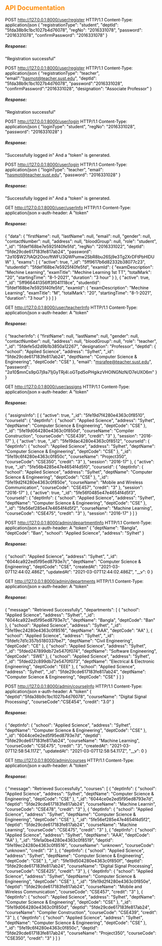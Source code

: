<style>
H1{color:Blue !important;}
H2{color:DarkOrange !important;}
p{color:Black !important;}
</style>

## API Documentation
POST http://127.0.0.1:8000/user/register HTTP/1.1 Content-Type: application/json { "registrationType": "student", "deptId": "5fda38b9c1bc1027b4d76078", "regNo": "2016331078", "password": "2016331078", "confirmPassword": "2016331078" }
##### Response:
"Registration successful"

POST http://127.0.0.1:8000/user/register HTTP/1.1 Content-Type: application/json { "registrationType": "teacher", "email":"hasmot@teacher.sust.edu", "deptId": "5fda38b9c1bc1027b4d76078", "password":"2016331028", "confirmPassword":"2016331028", "designation": "Associate Professor" }
##### Response:
"Registration successful"

POST http://127.0.0.1:8000/user/login HTTP/1.1 Content-Type: application/json { "loginType": "student", "regNo": "2016331028", "password": "2016331028" }
##### Response:
"Successfully logged in" And a "token" is generated.

POST http://127.0.0.1:8000/user/login HTTP/1.1 Content-Type: application/json { "loginType": "teacher", "email": "hasmot@teacher.sust.edu", "password": "2016331028" }
##### Response:
"Successfully logged in" And a "token" is generated.

GET http://127.0.0.1:8000/user/userInfo HTTP/1.1 Content-Type: application/json x-auth-header: A "token"
##### Response:
{ "data": { "firstName": null, "lastName": null, "email": null, "gender": null, "contactNumber": null, "address": null, "bloodGroup": null, "role": "student", "_id": "5fdef168be7e5925f40fe5fd", "regNo": "2016331022", "deptId": "5fde29cde617183fe817ab24", "password": "$2a$10$W27tAQt2Ooo/ftWFU3QWPumw2SbR8bu26Sj9e3Tg2XrDFtPbHlDUW" }, "exams": [ { "active": true, "_id": "5ff9617b6d82332b38077c23", "studentId": "5fdef168be7e5925f40fe5fd", "examId": { "examDescription": "Mechine Learning", "examTitle": "Mechine Learning 1st TT", "totalMark": "20", "startingTime": "8-1-2021", "duration": "3 hour" } }, { "active": true, "_id": "5ff966441356ff3f041118ce", "studentId": "5fdef168be7e5925f40fe5fd", "examId": { "examDescription": "Mechine Learning", "examTitle": "M", "totalMark": "20", "startingTime": "8-1-2021", "duration": "3 hour" } } ] }

GET http://127.0.0.1:8000/user/teacherInfo HTTP/1.1 Content-Type: application/json x-auth-header: A "token"

##### Response:
{ "teacherInfo": { "firstName": null, "lastName": null, "gender": null, "contactNumber": null, "address": null, "bloodGroup": null, "role": "teacher", "_id": "5fdefe5d2d9b1b3850a12267", "designation": "Professor", "deptId": { "school": "Applied Science", "address": "Sylhet", "_id": "5fde29cde617183fe817ab24", "deptName": "Computer Science & Engineering", "deptCode": "CSE" }, "email": "msrafee@teacher.sust.edu", "password": "$2a$10$mnCs9pG7j9a71jGyTRj4l.oGTpd5oPHgikzVHOlNGNzN/D7eUXO6m" } }

GET http://127.0.0.1:8000/user/assigns HTTP/1.1 Content-Type: application/json x-auth-header: A "token"

##### Response:
{ "assignsInfo": [ { "active": true, "_id": "5fe19d7f4280e4363c0f8510", "courseId": { "deptInfo": { "school": "Applied Science", "address": "Sylhet", "deptName": "Computer Science & Engineering", "deptCode": "CSE" }, "_id": "5fe19d064280e4363c0f850d", "courseName": "Compiler Construction", "courseCode": "CSE439", "credit": "3" }, "session": "2016-17" }, { "active": true, "_id": "5fe19dac4280e4363c0f8512", "courseId": { "deptInfo": { "school": "Applied Science", "address": "Sylhet", "deptName": "Computer Science & Engineering", "deptCode": "CSE" }, "_id": "5fe19c6f4280e4363c0f850c", "courseName": "Project350", "courseCode": "CSE350", "credit": "3" }, "session": "2016-17" }, { "active": true, "_id": "5fe56b4285e47e4654f4d5f0", "courseId": { "deptInfo": { "school": "Applied Science", "address": "Sylhet", "deptName": "Computer Science & Engineering", "deptCode": "CSE" }, "_id": "5fe19d2f4280e4363c0f850e", "courseName": "Mobile and Wireless Communication", "courseCode": "CSE457", "credit": "3" }, "session": "2016-17" }, { "active": true, "_id": "5fe56f0485e47e4654f4d5f3", "courseId": { "deptInfo": { "school": "Applied Science", "address": "Sylhet", "deptName": "Computer Science & Engineering", "deptCode": "CSE" }, "_id": "5fe56ef285e47e4654f4d5f2", "courseName": "Machine Learning", "courseCode": "CSE475", "credit": "3" }, "session": "2016-17" } ] }

POST http://127.0.0.1:8000/admin/departmentInfo HTTP/1.1 Content-Type: application/json x-auth-header: A "token" { "deptName": "Bangla", "deptCode": "Ban", "school": "Applied Science", "address": "Sylhet" }

##### Response:
{ "school": "Applied Science", "address": "Sylhet", "_id": "6044ca922ed5f95ed8793e7c", "deptName": "Computer Science & Engineering", "deptCode": "CSE", "createdAt": "2021-03-07T12:44:02.486Z", "updatedAt": "2021-03-07T12:44:02.486Z", "__v": 0 }

GET http://127.0.0.1:8000/admin/departments HTTP/1.1 Content-Type: application/json x-auth-header: A "token"
##### Response:
{ "message": "Retrieved Successfully", "departments": [ { "school": "Applied Science", "address": "Sylhet", "_id": "6044ca922ed5f95ed8793e7c", "deptName": "Bangla", "deptCode": "Ban" }, { "school": "Applied Science", "address": "Sylhet", "_id": "5fe19ec24280e4363c0f8516", "deptName": "AAA", "deptCode": "AA" }, { "school": "Applied Science", "address": "Sylhet", "_id": "5fdefc7d1c357b5180337be7", "deptName": "Civil Engineering", "deptCode": "CE" }, { "school": "Applied Science", "address": "Sylhet", "_id": "5fded247899db72e5470f074", "deptName": "Software Engineering", "deptCode": "SWE" }, { "school": "Applied Science", "address": "Sylhet", "_id": "5fded22c899db72e5470f073", "deptName": "Electrical & Electronic Engineering", "deptCode": "EEE" }, { "school": "Applied Science", "address": "Sylhet", "_id": "5fde29cde617183fe817ab24", "deptName": "Computer Science & Engineering", "deptCode": "CSE" } ] }

POST http://127.0.0.1:8000/admin/courseInfo HTTP/1.1 Content-Type: application/json x-auth-header: A "token" { "deptId":"5fda38b9c1bc1027b4d76078", "courseName": "Digital Signal Processing", "courseCode":"CSE454", "credit": "3.0" }
##### Response:
{ "deptInfo": { "school": "Applied Science", "address": "Sylhet", "deptName": "Computer Science & Engineering", "deptCode": "CSE" }, "_id": "6044ce0e2ed5f95ed8793e7d", "deptId": "5fde29cde617183fe817ab24", "courseName": "Machine Learning", "courseCode": "CSE475", "credit": "3", "createdAt": "2021-03-07T12:58:54.117Z", "updatedAt": "2021-03-07T12:58:54.117Z", "__v": 0 }

GET http://127.0.0.1:8000/admin/courses HTTP/1.1 Content-Type: application/json x-auth-header: A "token"

##### Response:
{ "message": "Retrieved Successfully", "courses": [ { "deptInfo": { "school": "Applied Science", "address": "Sylhet", "deptName": "Computer Science & Engineering", "deptCode": "CSE" }, "_id": "6044ce0e2ed5f95ed8793e7d", "deptId": "5fde29cde617183fe817ab24", "courseName": "Machine Learnin", "courseCode": "CSE478", "credit": "3" }, { "deptInfo": { "school": "Applied Science", "address": "Sylhet", "deptName": "Computer Science & Engineering", "deptCode": "CSE" }, "_id": "5fe56ef285e47e4654f4d5f2", "deptId": "5fde29cde617183fe817ab24", "courseName": "Machine Learning", "courseCode": "CSE475", "credit": "3" }, { "deptInfo": { "school": "Applied Science", "address": "Sylhet", "deptName": "AAA", "deptCode": "AA" }, "_id": "5fe1a0be4280e4363c0f8519", "deptId": "5fe19ec24280e4363c0f8516", "courseName": "unknown", "courseCode": "unknown", "credit": "3" }, { "deptInfo": { "school": "Applied Science", "address": "Sylhet", "deptName": "Computer Science & Engineering", "deptCode": "CSE" }, "_id": "5fe19d504280e4363c0f850f", "deptId": "5fde29cde617183fe817ab24", "courseName": "Digital Signal Processing", "courseCode": "CSE425", "credit": "3" }, { "deptInfo": { "school": "Applied Science", "address": "Sylhet", "deptName": "Computer Science & Engineering", "deptCode": "CSE" }, "_id": "5fe19d2f4280e4363c0f850e", "deptId": "5fde29cde617183fe817ab24", "courseName": "Mobile and Wireless Communication", "courseCode": "CSE457", "credit": "3" }, { "deptInfo": { "school": "Applied Science", "address": "Sylhet", "deptName": "Computer Science & Engineering", "deptCode": "CSE" }, "_id": "5fe19d064280e4363c0f850d", "deptId": "5fde29cde617183fe817ab24", "courseName": "Compiler Construction", "courseCode": "CSE439", "credit": "3" }, { "deptInfo": { "school": "Applied Science", "address": "Sylhet", "deptName": "Computer Science & Engineering", "deptCode": "CSE" }, "_id": "5fe19c6f4280e4363c0f850c", "deptId": "5fde29cde617183fe817ab24", "courseName": "Project350", "courseCode": "CSE350", "credit": "3" } ] }
